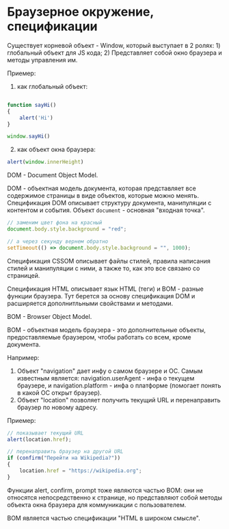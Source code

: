 # Браузерное окружение, спецификации
Существует корневой объект - Window, который выступает в 2 ролях:
    1) глобальный объект для JS кода;
    2) Представляет собой окно браузера и методы управления им.

Приемер:
1) как глобальный объект:
```js run

function sayHi()
{
    alert('Hi')
}

window.sayHi()
```
2) как объект окна браузера:
```js run
alert(window.innerHeight)
```
DOM - Document Object Model.

DOM - объектная модель документа, которая представляет все содержимое страницы в виде объектов, которые можно менять.
Спецификация DOM описывает структуру документа, манипуляции с контентом и события.
Объект `document` - основная "входная точка".

```js run
// заменим цвет фона на красный
document.body.style.background = "red";

// а через секунду вернем обратно
setTimeout(() => document.body.style.background = "", 1000);
```

Спецификация CSSOM описывает файлы стилей, правила написания стилей и манипуляции с ними, а также то, как это все связано со страницей.

Спецификация HTML описывает язык HTML (теги) и BOM - разные функции браузера. Тут берется за основу спецификация DOM и расширяется дополнитльными свойствами и методами.

BOM - Browser Object Model.

BOM - объектная модель браузера - это дополнительные объекты, предоставляемые браузером, чтобы работать со всем, кроме документа.

Например:
1) Объект "navigation" дает инфу о самом браузере и ОС. Самым известным является: navigation.userAgent - инфа о текущем браузере, и navigation.platform - инфа о платформе (помогает понять в какой ОС открыт браузер).
2) Объект "location" позволяет получить текущий URL и перенаправить браузер по новому адресу.

Приемер:

```js run
// показывает текущий URL
alert(location.href);

// перенаправить браузер на другой URL
if (confirm("Перейти на Wikipedia?"))
{
    location.href = "https://wikipedia.org";
}
```

Функции alert, confirm, prompt тоже являются частью ВОМ: они не относятся непосредственно к странице, но представляют собой методы объекта окна браузера для коммуникации с пользователем.

ВОМ является частью спецификации "HTML в широком смысле".
